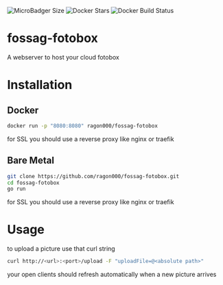 ![MicroBadger Size](https://img.shields.io/microbadger/image-size/ragon000/fossag-fotobox.svg)
![Docker Stars](https://img.shields.io/docker/stars/ragon000/fossag-fotobox.svg)
![Docker Build Status](https://img.shields.io/docker/build/ragon000/fossag-fotobox.svg)
# fossag-fotobox


A webserver to host your cloud fotobox

# Installation

## Docker

```bash
docker run -p "8080:8080" ragon000/fossag-fotobox
```

for SSL you should use a reverse proxy like nginx or traefik

## Bare Metal

```bash
git clone https://github.com/ragon000/fossag-fotobox.git
cd fossag-fotobox
go run
```

for SSL you should use a reverse proxy like nginx or traefik

# Usage

to upload a picture use that curl string

```bash
curl http://<url>:<port>/upload -F "uploadFile=@<absolute path>"
```

your open clients should refresh automatically when a new picture arrives

